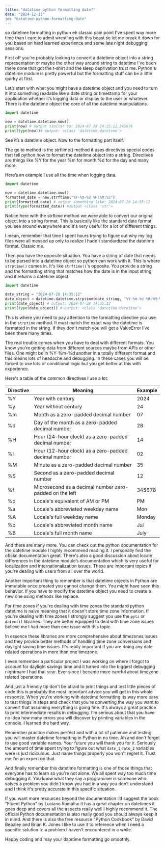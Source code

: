 ```yaml
---
title: "datatime python formatting date?"
date: "2024-12-13"
id: "datatime-python-formatting-date"
---
```


 so datetime formatting in python eh classic pain point I've spent way more time than I care to admit wrestling with this beast so let me break it down for you based on hard learned experience and some late night debugging sessions.

First off you're probably looking to convert a datetime object into a string representation or maybe the other way around string to datetime I've been there done that got the t-shirt and the sleep deprivation trust me. Python's datetime module is pretty powerful but the formatting stuff can be a little quirky at first.

Let’s start with what you might have a datetime object and you need to turn it into something readable like a date string or timestamp for your application whether it’s logging data or display to the user or whatever. There is the datetime object the core of all the datetime manipulations.

```python
import datetime

now = datetime.datetime.now()
print(now) # output similar to: 2024-07-28 14:35:12.345678
print(type(now))# output: <class 'datetime.datetime'>
```

See it’s a datetime object. Now to the formatting part itself.

The go to method is the strftime() method it uses directives special codes that tell python how to format the datetime object into a string. Directives are things like %Y for the year %m for month %d for the day and many more.

Here’s an example I use all the time when logging data.

```python
import datetime

now = datetime.datetime.now()
formatted_date = now.strftime("%Y-%m-%d %H:%M:%S")
print(formatted_date) # output something like: 2024-07-28 14:35:12
print(type(formatted_date)) #output <class 'str'>
```

Notice here with the strftime method we were able to convert our original object into a string format. This is basically like the standard date format you see around everywhere and it's very useful for a lot of different things.

I mean, remember that time I spent hours trying to figure out why my log files were all messed up only to realize I hadn't standardized the datetime format. Classic me.

Then you have the opposite situation. You have a string of date that needs to be parsed into a datetime object so python can work with it. This is where `strptime()` comes in. It's like `strftime()`'s opposite. You provide a string and the formatting string that matches how the date is in the input string and it returns a datetime object.

```python
import datetime

date_string = "2024-07-28 14:35:12"
date_object = datetime.datetime.strptime(date_string, "%Y-%m-%d %H:%M:%S")
print(date_object) # output: 2024-07-28 14:35:12
print(type(date_object)) # output: <class 'datetime.datetime'>
```

This is where you need to pay attention to the formatting directive you use in the `strptime` method. It must match the exact way the datetime is formatted in the string. If they don't match you will get a ValueError I’ve been there many times.

The real trouble comes when you have to deal with different formats. You know you're getting data from different sources maybe from APIs or other files. One might be in %Y-%m-%d another in a totally different format and this means lots of headache and debugging. In these cases you will be forced to use lots of conditional logic but you get better at this with experience.

Here's a table of the common directives I use a lot:

| Directive | Meaning | Example |
|---|---|---|
| %Y | Year with century | 2024 |
| %y | Year without century | 24 |
| %m | Month as a zero-padded decimal number | 07 |
| %d | Day of the month as a zero-padded decimal number | 28 |
| %H | Hour (24-hour clock) as a zero-padded decimal number | 14 |
| %I | Hour (12-hour clock) as a zero-padded decimal number | 02 |
| %M | Minute as a zero-padded decimal number | 35 |
| %S | Second as a zero-padded decimal number | 12 |
| %f | Microsecond as a decimal number zero-padded on the left | 345678 |
| %p | Locale's equivalent of AM or PM | PM |
| %a | Locale's abbreviated weekday name | Mon |
| %A | Locale's full weekday name | Monday |
| %b | Locale's abbreviated month name | Jul |
| %B | Locale's full month name | July |

And there are many more. You can check out the python documentation for the datetime module I highly recommend reading it. I personally find the oficial documentation great. There's also a good discussion about locale differences in the datetime module’s documentation which is very useful for localization and internationalization issues. These are important topics if you're dealing with users from all over the world.

Another important thing to remember is that datetime objects in Python are immutable once created you cannot change them. You might have seen this behavior. If you have to modify the datetime object you need to create a new one using methods like replace.

For time zones if you're dealing with time zones the standard python datetime is naive meaning that it doesn’t store time zone information. If you're dealing with time zones I strongly suggest you use the `pytz` or `dateutil` libraries. They are better equipped to deal with time zone issues believe me I had more than one issue with this topic.

In essence these libraries are more comprehensive about timezones issues and they provide better methods of handling time zone conversions and daylight saving time issues. It's really important if you are doing any date related operations in more than one timezone.

I even remember a particular project I was working on where I forgot to account for daylight savings time and it turned into the biggest debugging nightmare I had that year. Ever since I became more careful about timezone related operations.

And just a friendly tip don't be afraid to print things and test little pieces of code this is probably the most important advice you will get in this whole response. When you're working with datetime formatting its way more easy to test things in steps and check that you're converting the way you want to convert that assuming everything is going fine. It's always a great practice to print intermediate results in debugging. I’m serious about that you have no idea how many errors you will discover by printing variables in the console. I learned the hard way.

Remember practice makes perfect and with a bit of patience and testing you will master datetime formatting in Python in no time. Ah and don't forget to use good variable names. Your future you will thank you for it. Seriously the amount of time spent trying to figure out what `date_1` `date_2` variables were is just ridiculous. Just name things properly you won't regret it. Trust me I’m an expert on that.

And finally remember this datetime formatting is one of those things that everyone has to learn so you're not alone. We all spent way too much time debugging it. You know what they say a programmer is someone who solves a problem you didn't know you had in a way you don’t understand and I think it's pretty accurate in this specific situation.

If you want more resources beyond the documentation I’d suggest the book "Fluent Python" by Luciano Ramalho it has a great chapter on datetimes it goes deep and covers all the aspects really well I highly recommend it. The official Python documentation is also really good you should always keep it in mind. And there is also the free resource "Python Cookbook" by David Beazley and Brian K. Jones I like to use it to reference when I need a specific solution to a problem I haven't encountered in a while.

Happy coding and may your datetime formatting go smoothly.
